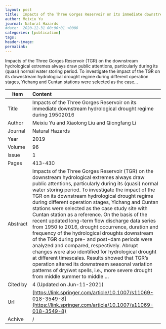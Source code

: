 ```yaml
---
layout: post
title:  Impacts of the Three Gorges Reservoir on its immediate downstream hydrological drought regime during 19502016
author: Meixiu Yu
journal: Natural Hazards
#date:  2020-12-31 00:00:01 +0000
categories: [publication]
tags: 
header-image: 
permalink: 
---
```

Impacts of the Three Gorges Reservoir (TGR) on the downstream hydrological extremes always draw public attentions, particularly during its (quasi) normal water storing period. To investigate the impact of the TGR on its downstream hydrological drought regime during different operation stages, Yichang and Cuntan stations were selected as the case...
<!--the above is the excerpt-->
<!--more-->
<!--the following is the text-->


| Item           | Content    |
| ---------------|:------------|
| Title          | Impacts of the Three Gorges Reservoir on its immediate downstream hydrological drought regime during 19502016     |
| Author         | Meixiu Yu and Xiaolong Liu and Qiongfang Li    |
| Journal        | Natural Hazards   |
| Year           | 2019      |
| Volume         | 96	   |
| Issue          | 1	   |
| Pages          | 413-430	   |
| Abstract       | Impacts of the Three Gorges Reservoir (TGR) on the downstream hydrological extremes always draw public attentions, particularly during its (quasi) normal water storing period. To investigate the impact of the TGR on its downstream hydrological drought regime during different operation stages, Yichang and Cuntan stations were selected as the case study site with Cuntan station as a reference. On the basis of the recent updated long-term flow discharge data series from 1950 to 2016, drought occurrence, duration and frequency of the hydrological droughts downstream of the TGR during pre- and post-dam periods were analyzed and compared, respectively. Abrupt changes were also identified for hydrological drought at different timescales. Results showed that TGR’s operation altered its downstream seasonal variation patterns of dry/wet spells, i.e., more severe drought from middle summer to middle …	 |
| Cited by    | 4 (Updated on Jun-11-2021)   |
| Url  					 | [https://link.springer.com/article/10.1007/s11069-018-3549-8](https://link.springer.com/article/10.1007/s11069-018-3549-8)		   |
| Achive 	       | /		 |

